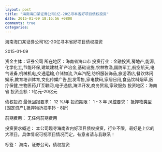 ```yaml
---
layout: post
title: "海南海口某证券公司1亿-20亿寻本省好项目债权投资"
date: 2015-01-09 18:16:56 +0800
comments: true
categories: 
---
```

海南海口某证券公司1亿-20亿寻本省好项目债权投资



2015-01-09

资金主体：证券公司
所在地区：海南省海口市
投资行业：金融投资,房地产,能源,化学化工,节能环保,建筑建材,矿产冶金,基础设施,农林牧渔,国防军工,航空航天,电气设备,机械机电,交通运输,仓储物流,汽车汽配,纺织服装饰品,旅游酒店,餐饮休闲娱乐,教育培训体育,文化传媒广告,批发零售,家电数码,家居日用,食品饮料烟草,医疗保健,生物医药,IT互联网,电子通信,海洋开发,商务贸易,家政服务
投资地区：海南省
投资金额：1亿元-20亿元

债权投资
最低回报要求：
                            12 %/年
                                                                                投资期限：
                            1 - 3 年
                                                                                                                                        风控要求：
                            抵押物类型[固定资产],抵押物折扣率[5 - 8折]

前期费用：
无任何前期费用

投资要求概述：
本公司现寻海南省内好项目债权投资，行业不限，最好是上亿的大项目。具体情况可视项目情况而定，有意者请与我联系！

标签：
海南，证券公司，债权投资

